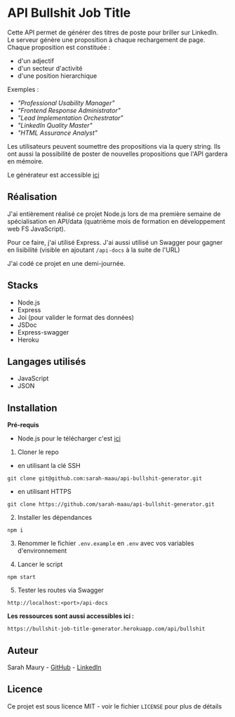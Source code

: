 # API Bullshit Job Title

Cette API permet de générer des titres de poste pour briller sur LinkedIn.  
Le serveur génère une proposition à chaque rechargement de page. Chaque proposition est constituée :
- d'un adjectif
- d'un secteur d'activité 
- d'une position hierarchique

Exemples : 
- *"Professional Usability Manager"*
- *"Frontend Response Administrator"*
- *"Lead Implementation Orchestrator"*
- *"LinkedIn Quality Master"*
- *"HTML Assurance Analyst"*

Les utilisateurs peuvent soumettre des propositions via la query string. Ils ont aussi la possibilité de poster de nouvelles propositions que l'API gardera en mémoire.

Le générateur est accessible [ici](https://bullshit-job-title-generator.herokuapp.com/api/bullshit)

## Réalisation
J'ai entièrement réalisé ce projet Node.js lors de ma première semaine de spécialisation en API/data (quatrième mois de formation en développement web FS JavaScript).

Pour ce faire, j'ai utilisé Express. J'ai aussi utilisé un Swagger pour gagner en lisibilité (visible en ajoutant `/api-docs` à la suite de l'URL)

J'ai codé ce projet en une demi-journée.

## Stacks
- Node.js
- Express
- Joi (pour valider le format des données)
- JSDoc
- Express-swagger
- Heroku

## Langages utilisés
- JavaScript
- JSON

## Installation 

**Pré-requis**
- Node.js pour le télécharger c'est [ici](https://nodejs.org/en/download/)


1. Cloner le repo 
- en utilisant la clé SSH
```
git clone git@github.com:sarah-maau/api-bullshit-generator.git
```
- en utilisant HTTPS
```
git clone https://github.com/sarah-maau/api-bullshit-generator.git
```

2. Installer les dépendances 

```
npm i
```
3. Renommer le fichier `.env.example` en `.env` avec vos variables d'environnement

4. Lancer le script

```
npm start
```

5. Tester les routes via Swagger
```
http://localhost:<port>/api-docs
```
**Les ressources sont aussi accessibles ici :**
```
https://bullshit-job-title-generator.herokuapp.com/api/bullshit
```

## Auteur
Sarah Maury - [GitHub](https://github.com/sarah-maau) - [LinkedIn](https://www.linkedin.com/in/sarahmaurydev/)

## Licence
Ce projet est sous licence MIT - voir le fichier `LICENSE` pour plus de détails
